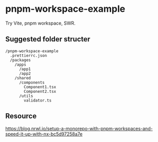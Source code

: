 # pnpm-workspace-example

Try Vite, pnpm workspace, SWR.

## Suggested folder structer

```
/pnpm-workspace-example
  .prettierrc.json
  /packages
    /apps
      /app1
      /app2
    /shared
      /components
        Component1.tsx
        Component2.tsx
      /utils
        validator.ts
```

## Resource

https://blog.nrwl.io/setup-a-monorepo-with-pnpm-workspaces-and-speed-it-up-with-nx-bc5d97258a7e
